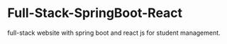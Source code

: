# Full-Stack-SpringBoot-React
full-stack website with spring boot and react js for student management.
